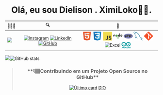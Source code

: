 <div align="center"> 
 
 # Olá, eu sou Dielison   . XimiLoko✌🏿. 
 
| 👨🏾‍💻 | 🔍 | 🔧 |     
| ------------- |:-------------:|:-------------:|
| <img loading="lazy" src="https://avatars.githubusercontent.com/u/153321263?v=4" width=170 >|[![Instagram](https://img.shields.io/badge/-Instagram-%23E4405F?style=for-the-badge&logo=instagram&logoColor=white)](https://www.instagram.com/dielison.once/) [![LinkedIn](https://img.shields.io/badge/LinkedIn-0077B5?style=for-the-badge&logo=linkedin&logoColor=white)](https://www.linkedin.com/in/dielison-moraes/) [![GitHub](https://img.shields.io/badge/github-%23121011.svg?style=for-the-badge&logo=github&logoColor=white)](https://github.com/XimiLoko)|<img align="center" alt="HTML5" height="30" width="30" src="https://github.com/devicons/devicon/blob/master/icons/html5/html5-original.svg"> <img align="center" alt="CSS3" height="30" width="30" src="https://raw.githubusercontent.com/devicons/devicon/master/icons/css3/css3-original.svg"> <img align="center" alt="JavaScript" height="30" width="30" src="https://raw.githubusercontent.com/devicons/devicon/master/icons/javascript/javascript-original.svg"> <img align="center" alt="Node.js" height="30" width="30" src="https://github.com/devicons/devicon/blob/master/icons/nodejs/nodejs-original-wordmark.svg"> <img align="center" alt="PHP" height="30" width="30" src="https://github.com/devicons/devicon/blob/master/icons/php/php-original.svg"> <img align="center" alt="MySQL" height="30" width="30" src="https://github.com/devicons/devicon/blob/master/icons/mysql/mysql-original.svg"> <img align="center" alt="Git" height="30" width="30" src="https://github.com/devicons/devicon/blob/master/icons/git/git-original.svg"> <img align="center" alt="Excel" height="30" width="30" src="https://www.kaptiva.ca/wp-content/uploads/2019/06/formation-excel.png"> <img align="center" alt="Jupyter" height="30" width="30" src="https://github.com/devicons/devicon/blob/master/icons/arduino/arduino-original-wordmark.svg">||<img align="center" alt="Git" height="30" width="30" src="https://github.com/devicons/devicon/blob/master/icons/git/git-original.svg"> <img align="center" alt="Excel" height="30" width="30" src="https://www.kaptiva.ca/wp-content/uploads/2019/06/formation-excel.png"> <img align="center" alt="Jupyter" height="30" width="30" src="https://github.com/devicons/devicon/blob/master/icons/arduino/arduino-original-wordmark.svg">|
 </div>

<img src="https://64.media.tumblr.com/2ff66786e55b42ea8443fda047ffba0e/67142a208234cbc4-ce/s1280x1920/d3249618695fae33d6e10f99974f0225a4cf43a7.gif" width=40%>![GitHub stats](https://github-readme-stats-git-masterrstaa-rickstaa.vercel.app/api?username=XimiLoko&hide_title=true&show_icons=true&include_all_commits=false&count_private=true&line_height=25&hide=issues&bg_color=000&title_color=62b1d4&text_color=FFF&border_radius=3&border_color=62b1d4c&icon_color=62b1d4&theme=jolly)
<div align="center">
 
><H3>**👇🏽Contribuindo em um Projeto Open Source no GitHub**</H3>
>
>[![Último card](https://github-readme-stats.vercel.app/api/pin/?username=XimiLoko&repo=dio-lab-open-source&bg_color=000&border_color=30A3DC&show_icons=true&icon_color=30A3DC&title_color=E94D5F&text_color=FFF)](https://github.com/XimiLoko/dio-lab-open-source) [DIO](https://www.dio.me/)
 </div>
